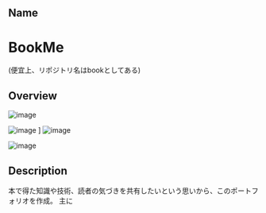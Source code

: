 ## Name<br>
# BookMe<br>
(便宜上、リポジトリ名はbookとしてある)

## Overview
![image](https://user-images.githubusercontent.com/56489985/78857968-f17ce080-7a65-11ea-9770-936de5f2134b.png)

![image](https://user-images.githubusercontent.com/56489985/78858495-8fbd7600-7a67-11ea-8565-948ea78ddf4b.png)
]
![image](https://user-images.githubusercontent.com/56489985/78858169-8d0e5100-7a66-11ea-974c-d319f02da8d1.png)

![image](https://user-images.githubusercontent.com/56489985/78858369-335a5680-7a67-11ea-9731-daf9b56674b0.png)

## Description<br>
本で得た知識や技術、読者の気づきを共有したいという思いから、このポートフォリオを作成。
主に
